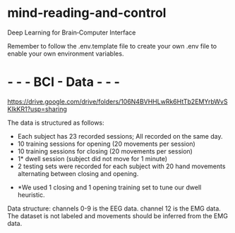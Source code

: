 # mind-reading-and-control
Deep Learning for Brain‐Computer Interface

Remember to follow the .env.template file to create your own .env file to enable your own environment variables.


# - - - BCI - Data - - - #

https://drive.google.com/drive/folders/106N4BVHHLwRk6HtTb2EMYrbWvSKIkKR1?usp=sharing

The data is structured as follows: 
- Each subject has 23 recorded sessions; All recorded on the same day.
- 10 training sessions for opening (20 movements per session)
- 10 training sessions for closing (20 movements per session)
- 1* dwell session (subject did not move for 1 minute)
- 2 testing sets were recorded for each subject with 20 hand movements alternating between closing and opening.

* *We used 1 closing and 1 opening training set to tune our dwell heuristic.

Data structure: 
channels 0-9 is the EEG data.
channel 12 is the EMG data.
The dataset is not labeled and movements should be inferred from the EMG data.
